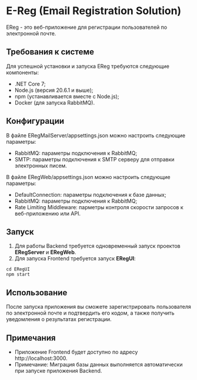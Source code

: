 # E-Reg (Email Registration Solution)

EReg - это веб-приложение для регистрации пользователей по электронной почте. 

## Требования к системе
Для успешной установки и запуска EReg требуются следующие компоненты:

- .NET Core 7;
- Node.js (версия 20.6.1 и выше);
- npm (устанавливается вместе с Node.js);
- Docker (для запуска RabbitMQ).


## Конфигурации

В файле ERegMailServer/appsettings.json можно настроить следующие параметры:
- RabbitMQ: параметры подключения к RabbitMQ;
- SMTP: параметры подключения к SMTP серверу для отправки электронных писем.

В файле ERegWeb/appsettings.json можно настроить следующие параметры:
- DefaultConnection: параметры подключения к базе данных;
- RabbitMQ: параметры подключения к RabbitMQ;
- Rate Limiting Middleware: парметры контроля скорости запросов к веб-приложению или API.

## Запуск

1. Для работы Backend требуется одновременный запуск проектов **ERegServer** и **ERegWeb**. 
2. Для запуска Frontend требуется запуск **ERegUI**:
```shell
cd ERegUI
npm start
```
## Использование

После запуска приложения вы сможете зарегистрировать пользователя по электронной почте и подтвердить его кодом, а также получить уведомления о результатах регистрации.

## Примечания

- Приложение Frontend будет доступно по адресу http://localhost:3000.
- Примечание: Миграция базы данных выполняется автоматически при запуске приложения Backend.
